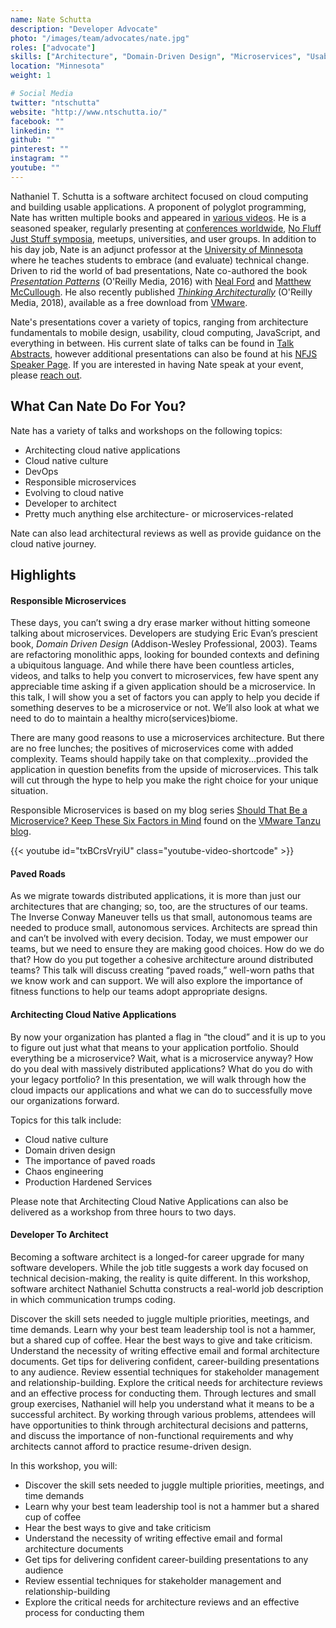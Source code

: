 ```yaml
---
name: Nate Schutta
description: "Developer Advocate"
photo: "/images/team/advocates/nate.jpg"
roles: ["advocate"]
skills: ["Architecture", "Domain-Driven Design", "Microservices", "Usability", "Refactoring", "Spring", "Kubernetes", "Cloud Native Computing", "Architect as a Service"]
location: "Minnesota"
weight: 1

# Social Media 
twitter: "ntschutta"
website: "http://www.ntschutta.io/"
facebook: ""
linkedin: ""
github: ""
pinterest: ""
instagram: ""
youtube: ""
---
```


Nathaniel T. Schutta is a software architect focused on cloud computing and building usable applications. A proponent of polyglot programming, Nate has written multiple books and appeared in [various videos](http://www.ntschutta.io/#publications). He is a seasoned speaker, regularly presenting at [conferences worldwide](http://www.ntschutta.io/#talks), [No Fluff Just Stuff symposia](https://nofluffjuststuff.com/home/main), meetups, universities, and user groups. In addition to his day job, Nate is an adjunct professor at the [University of Minnesota](https://www.umsec.umn.edu) where he teaches students to embrace (and evaluate) technical change. Driven to rid the world of bad presentations, Nate co-authored the book _[Presentation Patterns](https://www.safaribooksonline.com/library/view/presentation-patterns/9781491954980/)_ (O'Reilly Media, 2016) with [Neal Ford](http://nealford.com) and [Matthew McCullough](http://matthewjmccullough.com). He also recently published _[Thinking Architecturally](https://www.safaribooksonline.com/library/view/thinking-architecturally/9781492034421/)_ (O'Reilly Media, 2018), available as a free download from [VMware](https://tanzu.vmware.com/content/ebooks/thinking-architecturally).

Nate's presentations cover a variety of topics, ranging from architecture fundamentals to mobile design, usability, cloud computing, JavaScript, and everything in between. His current slate of talks can be found in [Talk Abstracts](http://www.ntschutta.io/#abstracts), however additional presentations can also be found at his [NFJS Speaker Page](https://nofluffjuststuff.com/conference/speaker/nathaniel_schutta). If you are interested in having Nate speak at your event, please [reach out](mailto:nschutta@vmware.com).

<!--more-->

## What Can Nate Do For You?

Nate has a variety of talks and workshops on the following topics:

- Architecting cloud native applications
- Cloud native culture
- DevOps
- Responsible microservices
- Evolving to cloud native
- Developer to architect
- Pretty much anything else architecture- or microservices-related

Nate can also lead architectural reviews as well as provide guidance on the cloud native journey.

## Highlights

#### Responsible Microservices

These days, you can’t swing a dry erase marker without hitting someone talking about microservices. Developers are studying Eric Evan’s prescient book, _Domain Driven Design_ (Addison-Wesley Professional, 2003). Teams are refactoring monolithic apps, looking for bounded contexts and defining a ubiquitous language. And while there have been countless articles, videos, and talks to help you convert to microservices, few have spent any appreciable time asking if a given application should be a microservice. In this talk, I will show you a set of factors you can apply to help you decide if something deserves to be a microservice or not. We’ll also look at what we need to do to maintain a healthy micro(services)biome.

There are many good reasons to use a microservices architecture. But there are no free lunches; the positives of microservices come with added complexity. Teams should happily take on that complexity...provided the application in question benefits from the upside of microservices. This talk will cut through the hype to help you make the right choice for your unique situation.

Responsible Microservices is based on my blog series [Should That Be a Microservice? Keep These Six Factors in Mind](https://tanzu.vmware.com/content/blog/should-that-be-a-microservice-keep-these-six-factors-in-mind) found on the [VMware Tanzu blog](https://tanzu.vmware.com/blog).

{{< youtube id="txBCrsVryiU" class="youtube-video-shortcode" >}}

#### Paved Roads

As we migrate towards distributed applications, it is more than just our architectures that are changing; so, too, are the structures of our teams. The Inverse Conway Maneuver tells us that small, autonomous teams are needed to produce small, autonomous services. Architects are spread thin and can’t be involved with every decision. Today, we must empower our teams, but we need to ensure they are making good choices. How do we do that? How do you put together a cohesive architecture around distributed teams? This talk will discuss creating “paved roads,” well-worn paths that we know work and can support. We will also explore the importance of fitness functions to help our teams adopt appropriate designs.

#### Architecting Cloud Native Applications

By now your organization has planted a flag in “the cloud” and it is up to you to figure out just what that means to your application portfolio. Should everything be a microservice? Wait, what is a microservice anyway? How do you deal with massively distributed applications? What do you do with your legacy portfolio? In this presentation, we will walk through how the cloud impacts our applications and what we can do to successfully move our organizations forward.

Topics for this talk include: 

- Cloud native culture
- Domain driven design
- The importance of paved roads
- Chaos engineering
- Production Hardened Services

Please note that Architecting Cloud Native Applications can also be delivered as a workshop from three hours to two days.

#### Developer To Architect

Becoming a software architect is a longed-for career upgrade for many software developers. While the job title suggests a work day focused on technical decision-making, the reality is quite different. In this workshop, software architect Nathaniel Schutta constructs a real-world job description in which communication trumps coding.

Discover the skill sets needed to juggle multiple priorities, meetings, and time demands. Learn why your best team leadership tool is not a hammer, but a shared cup of coffee. Hear the best ways to give and take criticism. Understand the necessity of writing effective email and formal architecture documents. Get tips for delivering confident, career-building presentations to any audience. Review essential techniques for stakeholder management and relationship-building. Explore the critical needs for architecture reviews and an effective process for conducting them. Through lectures and small group exercises, Nathaniel will help you understand what it means to be a successful architect. By working through various problems, attendees will have opportunities to think through architectural decisions and patterns, and discuss the importance of non-functional requirements and why architects cannot afford to practice resume-driven design.

In this workshop, you will: 

- Discover the skill sets needed to juggle multiple priorities, meetings, and time demands
- Learn why your best team leadership tool is not a hammer but a shared cup of coffee
- Hear the best ways to give and take criticism
- Understand the necessity of writing effective email and formal architecture documents
- Get tips for delivering confident career-building presentations to any audience
- Review essential techniques for stakeholder management and relationship-building
- Explore the critical needs for architecture reviews and an effective process for conducting them